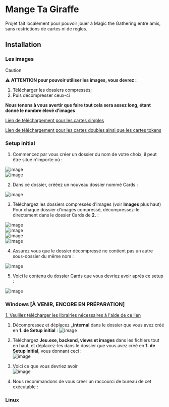 # Mange Ta Giraffe

Projet fait localement pour pouvoir jouer à Magic the Gathering entre amis, sans restrictions de cartes ni de règles.

## Installation

### Les images
> [!caution]
> :warning: **ATTENTION pour pouvoir utiliser les images, vous devrez :**
> 1. Télécharger les dossiers compressés;
> 2. Puis décompresser ceux-ci
> 
> **Nous tenons à vous avertir que faire tout cela sera assez long, étant donné le nombre élevé d'images**

[Lien de téléchargement pour les cartes simples](https://send.tresorit.com/a#En3xjCvVHZiyLSvNYPwmag)  

[Lien de téléchargement pour les cartes doubles ainsi que les cartes tokens](https://send.tresorit.com/a#8kaGkte37q5MaA9FJBM8qA)

### Setup initial
1. Commencez par vous créer un dossier du nom de votre choix, il peut être situé n'importe où :  
   
![image](./.guide/1_1.png)  
![image](./.guide/1_2.png)  

2. Dans ce dossier, crééez un nouveau dossier nommé Cards :  

![image](./.guide/2_2.png)  

3. Téléchargez les dossiers compressés d'images (voir **Images** plus haut) Pour chaque dossier d'images compressé, décompressez-le directement dans le dossier Cards de **2.** :  

![image](./.guide/3_1.png)  
![image](./.guide/3_2.png)  
![image](./.guide/3_3.png)  
![image](./.guide/3_4.png)  

4. Assurez vous que le dossier décompressé ne contient pas un autre sous-dossier du même nom :
   
![image](./.guide/4_1.png)  
  
5. Voici le contenu du dossier Cards que vous devriez avoir après ce setup :

![image](./.guide/4_2.png)  




### Windows [À VENIR, ENCORE EN PRÉPARATION]
[1. Veuillez télécharger les librairies nécessaires à l'aide de ce lien](https://send.tresorit.com/a#yYGXy_IRqBzP_z6kvLComw)

1. Décompressez et déplacez **_internal** dans le dossier que vous avez créé en **1. de Setup initial** :
![image](./.guide/5_1.png)  

1. Téléchargez **Jeu.exe, backend, views et images** dans les fichiers tout en haut, et déplacez-les dans le dossier que vous avez créé en **1. de Setup initial**, vous donnant ceci :  
![image](./.guide/5_2.png) 
   
1. Voici ce que vous devriez avoir  
![image](./.guide/5_3.png) 

2. Nous recommandons de vous créer un raccourci de bureau de cet exécutable :  


### Linux
